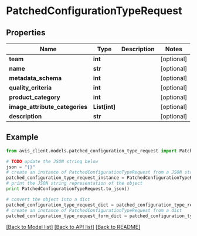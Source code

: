 # PatchedConfigurationTypeRequest


## Properties

Name | Type | Description | Notes
------------ | ------------- | ------------- | -------------
**team** | **int** |  | [optional] 
**name** | **str** |  | [optional] 
**metadata_schema** | **int** |  | [optional] 
**quality_criteria** | **int** |  | [optional] 
**product_category** | **int** |  | [optional] 
**image_attribute_categories** | **List[int]** |  | [optional] 
**description** | **str** |  | [optional] 

## Example

```python
from avis_client.models.patched_configuration_type_request import PatchedConfigurationTypeRequest

# TODO update the JSON string below
json = "{}"
# create an instance of PatchedConfigurationTypeRequest from a JSON string
patched_configuration_type_request_instance = PatchedConfigurationTypeRequest.from_json(json)
# print the JSON string representation of the object
print PatchedConfigurationTypeRequest.to_json()

# convert the object into a dict
patched_configuration_type_request_dict = patched_configuration_type_request_instance.to_dict()
# create an instance of PatchedConfigurationTypeRequest from a dict
patched_configuration_type_request_form_dict = patched_configuration_type_request.from_dict(patched_configuration_type_request_dict)
```
[[Back to Model list]](../README.md#documentation-for-models) [[Back to API list]](../README.md#documentation-for-api-endpoints) [[Back to README]](../README.md)


